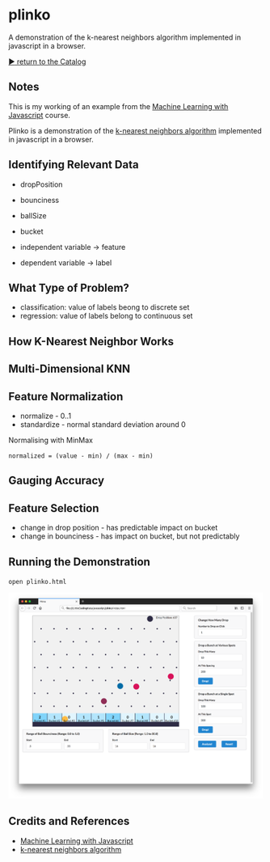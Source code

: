 # plinko

A demonstration of the k-nearest neighbors algorithm implemented in javascript in a browser.

[:arrow_forward: return to the Catalog](https://codingkata.tardate.com)

## Notes

This is my working of an example from the [Machine Learning with Javascript](https://www.udemy.com/machine-learning-with-javascript/learn/v4/overview) course.

Plinko is a demonstration of the [k-nearest neighbors algorithm](https://en.wikipedia.org/wiki/K-nearest_neighbors_algorithm)
implemented in javascript in a browser.

## Identifying Relevant Data

* dropPosition
* bounciness
* ballSize
* bucket

* independent variable -> feature
* dependent variable -> label

## What Type of Problem?

* classification: value of labels beong to discrete set
* regression: value of labels belong to continuous set

## How K-Nearest Neighbor Works

## Multi-Dimensional KNN

## Feature Normalization

* normalize - 0..1
* standardize - normal standard deviation around 0

Normalising with MinMax

    normalized = (value - min) / (max - min)

## Gauging Accuracy

## Feature Selection

* change in drop position - has predictable impact on bucket
* change in bounciness - has impact on bucket, but not predictably

## Running the Demonstration

`open plinko.html`

![asset](./assets/dropping_balls.png?raw=true)

## Credits and References

* [Machine Learning with Javascript](https://www.udemy.com/machine-learning-with-javascript/learn/v4/overview)
* [k-nearest neighbors algorithm](https://en.wikipedia.org/wiki/K-nearest_neighbors_algorithm)
